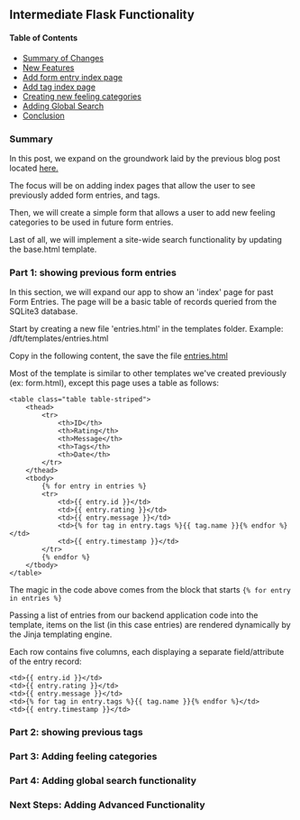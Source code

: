 ## Intermediate Flask Functionality ##

#### Table of Contents ####

- [Summary of Changes](#summary)
- [New Features](#new-features)
- [Add form entry index page](#part-1-showing-previous-form-entries)
- [Add tag index page](#part-2-showing-previous-tags)
- [Creating new feeling categories](#part-3-adding-feeling-categories)
- [Adding Global Search](#part-4-adding-global-search-functionality)
- [Conclusion](#next-steps-adding-advanced-functionality)

### Summary ###

In this post, we expand on the groundwork laid by the previous blog post located [here.](/2023/09/05/log-your-feelings)

The focus will be on adding index pages that allow the user to see previously added form entries, and tags.

Then, we will create a simple form that allows a user to add new feeling categories to be used in future form entries.

Last of all, we will implement a site-wide search functionality by updating the base.html template.

### Part 1: showing previous form entries ###

In this section, we will expand our app to show an 'index' page for past Form Entries. The page will be a basic table of records queried from the SQLite3 database.

Start by creating a new file 'entries.html' in the templates folder. Example: /dft/templates/entries.html

Copy in the following content, the save the file [entries.html](/supplementary/entries.html)

Most of the template is similar to other templates we've created previously (ex: form.html), except this page uses a table as follows:

```
<table class="table table-striped">
    <thead>
        <tr>
            <th>ID</th>
            <th>Rating</th>
            <th>Message</th>
            <th>Tags</th>
            <th>Date</th>
        </tr>
    </thead>
    <tbody>
        {% for entry in entries %}
        <tr>
            <td>{{ entry.id }}</td>
            <td>{{ entry.rating }}</td>
            <td>{{ entry.message }}</td>
            <td>{% for tag in entry.tags %}{{ tag.name }}{% endfor %}</td>
            <td>{{ entry.timestamp }}</td>
        </tr>
        {% endfor %}
    </tbody>
</table>
```

The magic in the code above comes from the block that starts ```{% for entry in entries %}```

Passing a list of entries from our backend application code into the template, items on the list (in this case entries) are rendered dynamically by the Jinja templating engine.

Each row contains five columns, each displaying a separate field/attribute of the entry record: 

```
<td>{{ entry.id }}</td>
<td>{{ entry.rating }}</td>
<td>{{ entry.message }}</td>
<td>{% for tag in entry.tags %}{{ tag.name }}{% endfor %}</td>
<td>{{ entry.timestamp }}</td>
```

### Part 2: showing previous tags ###

### Part 3: Adding feeling categories ###

### Part 4: Adding global search functionality ###

### Next Steps: Adding Advanced Functionality ###
